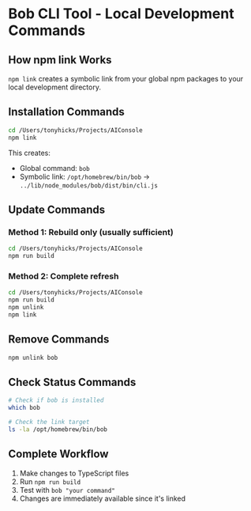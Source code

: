 # Bob CLI Tool - Local Development Commands

## How npm link Works

`npm link` creates a symbolic link from your global npm packages to your local development directory.

## Installation Commands

```bash
cd /Users/tonyhicks/Projects/AIConsole
npm link
```

This creates:
- Global command: `bob`
- Symbolic link: `/opt/homebrew/bin/bob` → `../lib/node_modules/bob/dist/bin/cli.js`

## Update Commands

### Method 1: Rebuild only (usually sufficient)
```bash
cd /Users/tonyhicks/Projects/AIConsole
npm run build
```

### Method 2: Complete refresh
```bash
cd /Users/tonyhicks/Projects/AIConsole
npm run build
npm unlink
npm link
```

## Remove Commands

```bash
npm unlink bob
```

## Check Status Commands

```bash
# Check if bob is installed
which bob

# Check the link target
ls -la /opt/homebrew/bin/bob
```

## Complete Workflow

1. Make changes to TypeScript files
2. Run `npm run build`
3. Test with `bob "your command"`
4. Changes are immediately available since it's linked